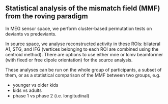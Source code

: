 ## Statistical analysis of the mismatch field (MMF) from the roving paradigm

In MEG sensor space, we perform cluster-based permutation tests on deviants vs predeviants.
 
In source space, we analyse reconstructed activity in these ROIs: bilateral A1, STG, and IFG (vertices belonging to each ROI are combined using the centroid method). There are options to use either mne or lcmv beamformer (with fixed or free dipole orientation) for the source analysis.

These analyses can be run on the whole group of participants, a subset of them, or as a statistical comparison of the MMF between two groups, e.g.
- younger vs older kids
- kids vs adults
- phase 1 vs phase 2 (i.e. longitudinal)
